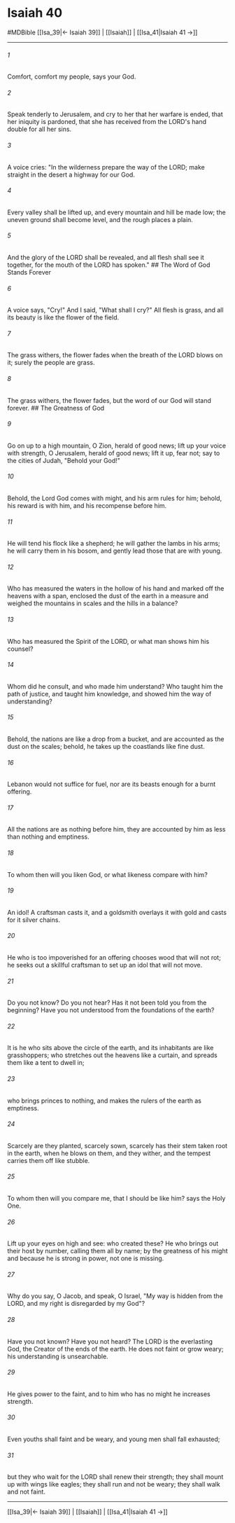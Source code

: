 # Isaiah 40
#MDBible
[[Isa_39|← Isaiah 39]] | [[Isaiah]] | [[Isa_41|Isaiah 41 →]]

***

###### 1 
Comfort, comfort my people, says your God. 

###### 2 
Speak tenderly to Jerusalem, and cry to her that her warfare is ended, that her iniquity is pardoned, that she has received from the LORD's hand double for all her sins. 

###### 3 
A voice cries: "In the wilderness prepare the way of the LORD; make straight in the desert a highway for our God. 

###### 4 
Every valley shall be lifted up, and every mountain and hill be made low; the uneven ground shall become level, and the rough places a plain. 

###### 5 
And the glory of the LORD shall be revealed, and all flesh shall see it together, for the mouth of the LORD has spoken." ## The Word of God Stands Forever 

###### 6 
A voice says, "Cry!" And I said, "What shall I cry?" All flesh is grass, and all its beauty is like the flower of the field. 

###### 7 
The grass withers, the flower fades when the breath of the LORD blows on it; surely the people are grass. 

###### 8 
The grass withers, the flower fades, but the word of our God will stand forever. ## The Greatness of God 

###### 9 
Go on up to a high mountain, O Zion, herald of good news; lift up your voice with strength, O Jerusalem, herald of good news; lift it up, fear not; say to the cities of Judah, "Behold your God!" 

###### 10 
Behold, the Lord God comes with might, and his arm rules for him; behold, his reward is with him, and his recompense before him. 

###### 11 
He will tend his flock like a shepherd; he will gather the lambs in his arms; he will carry them in his bosom, and gently lead those that are with young. 

###### 12 
Who has measured the waters in the hollow of his hand and marked off the heavens with a span, enclosed the dust of the earth in a measure and weighed the mountains in scales and the hills in a balance? 

###### 13 
Who has measured the Spirit of the LORD, or what man shows him his counsel? 

###### 14 
Whom did he consult, and who made him understand? Who taught him the path of justice, and taught him knowledge, and showed him the way of understanding? 

###### 15 
Behold, the nations are like a drop from a bucket, and are accounted as the dust on the scales; behold, he takes up the coastlands like fine dust. 

###### 16 
Lebanon would not suffice for fuel, nor are its beasts enough for a burnt offering. 

###### 17 
All the nations are as nothing before him, they are accounted by him as less than nothing and emptiness. 

###### 18 
To whom then will you liken God, or what likeness compare with him? 

###### 19 
An idol! A craftsman casts it, and a goldsmith overlays it with gold and casts for it silver chains. 

###### 20 
He who is too impoverished for an offering chooses wood that will not rot; he seeks out a skillful craftsman to set up an idol that will not move. 

###### 21 
Do you not know? Do you not hear? Has it not been told you from the beginning? Have you not understood from the foundations of the earth? 

###### 22 
It is he who sits above the circle of the earth, and its inhabitants are like grasshoppers; who stretches out the heavens like a curtain, and spreads them like a tent to dwell in; 

###### 23 
who brings princes to nothing, and makes the rulers of the earth as emptiness. 

###### 24 
Scarcely are they planted, scarcely sown, scarcely has their stem taken root in the earth, when he blows on them, and they wither, and the tempest carries them off like stubble. 

###### 25 
To whom then will you compare me, that I should be like him? says the Holy One. 

###### 26 
Lift up your eyes on high and see: who created these? He who brings out their host by number, calling them all by name; by the greatness of his might and because he is strong in power, not one is missing. 

###### 27 
Why do you say, O Jacob, and speak, O Israel, "My way is hidden from the LORD, and my right is disregarded by my God"? 

###### 28 
Have you not known? Have you not heard? The LORD is the everlasting God, the Creator of the ends of the earth. He does not faint or grow weary; his understanding is unsearchable. 

###### 29 
He gives power to the faint, and to him who has no might he increases strength. 

###### 30 
Even youths shall faint and be weary, and young men shall fall exhausted; 

###### 31 
but they who wait for the LORD shall renew their strength; they shall mount up with wings like eagles; they shall run and not be weary; they shall walk and not faint. 

***

[[Isa_39|← Isaiah 39]] | [[Isaiah]] | [[Isa_41|Isaiah 41 →]]
